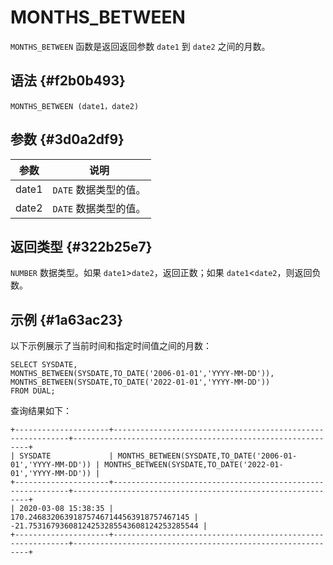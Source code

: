 MONTHS_BETWEEN 
===================================



`MONTHS_BETWEEN` 函数是返回返回参数 `date1` 到 `date2` 之间的月数。

语法 {#f2b0b493}
--------------

    MONTHS_BETWEEN (date1，date2)



参数 {#3d0a2df9}
--------------



|  参数   |       说明       |
|-------|----------------|
| date1 | `DATE` 数据类型的值。 |
| date2 | `DATE` 数据类型的值。 |



返回类型 {#322b25e7}
----------------

`NUMBER` 数据类型。如果 `date1`\>`date2`，返回正数；如果 `date1`\<`date2`，则返回负数。

示例 {#1a63ac23}
--------------

以下示例展示了当前时间和指定时间值之间的月数：

    SELECT SYSDATE,
    MONTHS_BETWEEN(SYSDATE,TO_DATE('2006-01-01','YYYY-MM-DD')),
    MONTHS_BETWEEN(SYSDATE,TO_DATE('2022-01-01','YYYY-MM-DD')) 
    FROM DUAL;



查询结果如下：

    +---------------------+------------------------------------------------------------+------------------------------------------------------------+
    | SYSDATE             | MONTHS_BETWEEN(SYSDATE,TO_DATE('2006-01-01','YYYY-MM-DD')) | MONTHS_BETWEEN(SYSDATE,TO_DATE('2022-01-01','YYYY-MM-DD')) |
    +---------------------+------------------------------------------------------------+------------------------------------------------------------+
    | 2020-03-08 15:38:35 |                   170.246832063918757467144563918757467145 |                 -21.75316793608124253285543608124253285544 |
    +---------------------+------------------------------------------------------------+------------------------------------------------------------+


